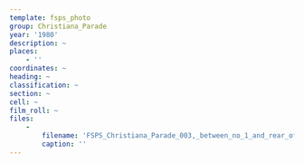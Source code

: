 ```yaml
---
template: fsps_photo
group: Christiana_Parade
year: '1980'
description: ~
places:
    - ''
coordinates: ~
heading: ~
classification: ~
section: ~
cell: ~
film_roll: ~
files:
    -
        filename: 'FSPS_Christiana_Parade_003,_between_no_1_and_rear_of_119_Stirling_Hwy,_1-2-E,_1980.png'
        caption: ''
---
```

